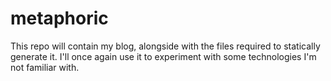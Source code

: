 metaphoric
==========

This repo will contain my blog, alongside with the files required to statically generate it.
I'll once again use it to experiment with some technologies I'm not familiar with.
